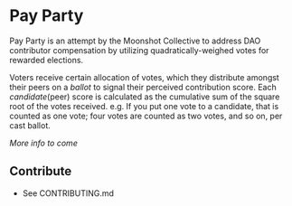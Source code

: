 # Pay Party

Pay Party is an attempt by the Moonshot Collective to address DAO contributor compensation by utilizing quadratically-weighed votes for rewarded elections.

Voters receive certain allocation of votes, which they distribute amongst their peers on a _ballot_ to signal their perceived contribution score. Each _candidate_(peer) score is calculated as the cumulative sum of the square root of the votes received. e.g. If you put one vote to a candidate, that is counted as one vote; four votes are counted as two votes, and so on, per cast ballot.

_More info to come_

## Contribute

- See CONTRIBUTING.md
